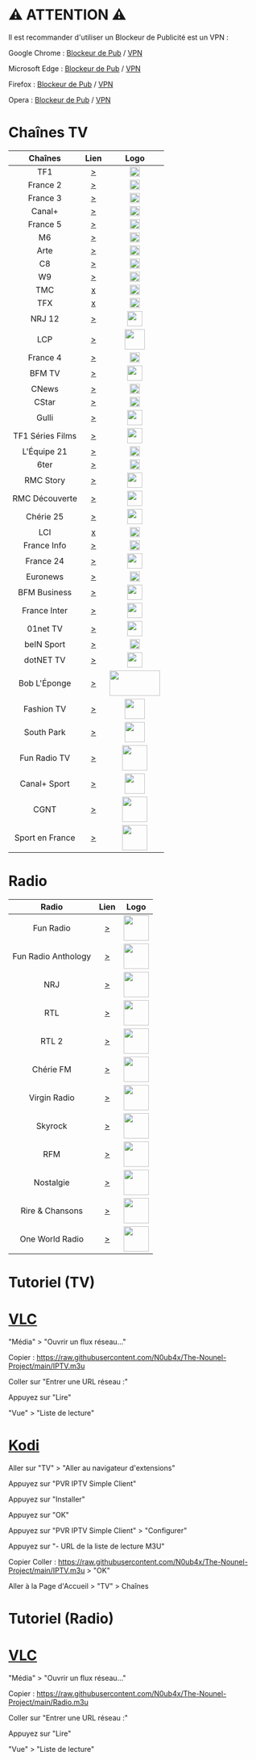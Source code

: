 # ⚠ ATTENTION ⚠

Il est recommander d'utiliser un Blockeur de Publicité est un VPN :

Google Chrome : [Blockeur de Pub](https://chrome.google.com/webstore/detail/adguard-adblocker/bgnkhhnnamicmpeenaelnjfhikgbkllg) / [VPN](https://chrome.google.com/webstore/detail/free-vpn-for-chrome-vpn-p/majdfhpaihoncoakbjgbdhglocklcgno)

Microsoft Edge : [Blockeur de Pub](https://microsoftedge.microsoft.com/addons/detail/adguard-adblocker/pdffkfellgipmhklpdmokmckkkfcopbh) / [VPN](https://microsoftedge.microsoft.com/addons/detail/bright-vpn-secure-priva/elbjgikfbbdgjgbhneoabmkgbpmdfmkg)

Firefox : [Blockeur de Pub](https://addons.mozilla.org/fr/firefox/addon/adguard-adblocker/?utm_source=addons.mozilla.org&utm_medium=referral&utm_content=search) / [VPN](https://addons.mozilla.org/fr/firefox/addon/setupvpn/?utm_source=addons.mozilla.org&utm_medium=referral&utm_content=search)

Opera : [Blockeur de Pub](https://addons.opera.com/fr/extensions/details/opera-ad-blocker/) / [VPN](https://addons.opera.com/fr/extensions/details/opera-vpn/)



# Chaînes TV


| Chaînes           | Lien  | Logo  |
|:-----------------:|:-----:|:-----:|
| TF1        | [>](https://www.hlsplayer.net/#type=m3u8&src=https%3A%2F%2Fs4.tntendirect.com%2Ftf1%2Flive%2Fplaylist.m3u8) | <img height="20" src="https://i.imgur.com/e7683oF.png"/> |
| France 2   | [>](https://app.molotov.tv/channels/19) | <img height="20" src="https://i.imgur.com/23MFY0U.png"/> |
| France 3   | [>](https://app.molotov.tv/channels/49) | <img height="20" src="https://i.imgur.com/hxRmcTD.png"/> |
| Canal+     | [>](https://www.dailymotion.com/embed/video/x5gv6be) | <img height="20" src="https://i.imgur.com/xy7gQLJ.jpg"/> |
| France 5   | [>](https://app.molotov.tv/channels/https%3A%2F%2Ffapi__DOT__molotov__DOT__tv%2Fv2%2Fchannels%2F42%2Fsections%3FtrkCp%3Dremote_channels_v1%26trkCs%3Dnews_channels%26trkOcr%3D1%26trkOsp%3D3) | <img height="20" src="https://i.imgur.com/5da6u0l.png"/> |
| M6         | [>](https://www.hlsplayer.net/#type=m3u8&src=https%3A%2F%2Fs4.tntendirect.com%2Fm6%2Flive%2Fplaylist.m3u8) | <img height="20" src="https://i.imgur.com/Ah9CAIO.png"/> |
| Arte       | [>](https://www.hlsplayer.net/#type=m3u8&src=https%3A%2F%2Fartesimulcast.akamaized.net%2Fhls%2Flive%2F2031003%2Fartelive_fr%2Fmaster_v720.m3u8) | <img height="20" src="https://i.imgur.com/zYUKoXr.png"/> |
| C8         | [>](https://www.dailymotion.com/embed/video/x5gv5rr) | <img height="20" src="https://i.imgur.com/CmnOEtM.png"/> |
| W9         | [>](https://www.hlsplayer.net/#type=m3u8&src=https%3A%2F%2Fs4.tntendirect.com%2Fw9%2Flive%2Fplaylist.m3u8) | <img height="20" src="https://i.imgur.com/e26x2wq.png"/> |
| TMC        | [x]() | <img height="20" src="https://i.imgur.com/bf0scMb.png"/> |
| TFX        | [x]() | <img height="20" src="https://i.imgur.com/hAnirTf.png"/> |
| NRJ 12     | [>](https://www.hlsplayer.net/#type=m3u8&src=https%3A%2F%2Fnrj12hls-lh.akamaihd.net%2Fi%2Fnrj12hls_1%40579113%2Findex_720_av-p.m3u8) | <img height="30" src="https://i.imgur.com/Sz9Lh9T.png"/> |
| LCP        | [>](https://www.dailymotion.com/embed/video/xji3qy) | <img height="40" src="https://i.imgur.com/5iMBxUj.png"/> |
| France 4   | [>](https://app.molotov.tv/channels/18) | <img height="20" src="https://i.imgur.com/YIHoAbr.png"/> |
| BFM TV     | [>](https://www.dailymotion.com/embed/video/xgz4t1) | <img height="30" src="https://i.imgur.com/jNCPG26.png"/> |
| CNews      | [>](https://www.dailymotion.com/embed/video/x3b68jn) | <img height="20" src="https://i.imgur.com/JUqoFSu.jpeg"/> |
| CStar      | [>](https://www.dailymotion.com/embed/video/x5gv5v0) | <img height="20" src="https://i.imgur.com/Ya8QhQe.png"/> |
| Gulli      | [>](https://replay.gulli.fr/jwplayer/embedstreamtv) | <img height="30" src="https://i.imgur.com/l85rt37.png"/> |
| TF1 Séries Films | [>](https://www.hlsplayer.net/#type=m3u8&src=https%3A%2F%2Fs4.tntendirect.com%2Fhd1%2Flive%2Fplaylist.m3u8) | <img height="30" src="https://i.imgur.com/JPHIUnf.png"/> |
| L'Équipe 21| [>](https://www.dailymotion.com/embed/video/x2lefik) | <img height="20" src="https://i.imgur.com/p6Zl9XT.png"/> |
| 6ter       | [>](https://www.hlsplayer.net/#type=m3u8&src=https%3A%2F%2Fs4.tntendirect.com%2F6ter%2Flive%2Fplaylist.m3u8) | <img height="20" src="https://i.imgur.com/DcvJDY4.png"/> |
| RMC Story  | [>](https://app.molotov.tv/channels/48) | <img height="30" src="https://i.imgur.com/jXANVZp.png"/> |
| RMC Découverte | [>](https://app.molotov.tv/channels/12) | <img height="30" src="https://i.imgur.com/wzmlEBl.png"/> |
| Chérie 25  | [>](https://www.hlsplayer.net/#type=m3u8&src=https%3A%2F%2Fs4.tntendirect.com%2Fcherie25%2Flive%2Fplaylist.m3u8) | <img height="30" src="https://i.imgur.com/dI7rnz8.png"/> |
| LCI        | [x]() | <img height="20" src="https://i.imgur.com/nP9YAom.png"/> |
| France Info| [>](https://www.youtube.com/embed/Z-Nwo-ypKtM) | <img height="20" src="https://i.imgur.com/ri84Amq.png"/> |
| France 24  | [>](https://www.youtube.com/embed/u9foWyMSATM) | <img height="30" src="https://i.imgur.com/FwEeS8x.png"/> |
| Euronews   | [>](https://www.youtube.com/embed/MsN0_WNXvh8) | <img height="20" src="https://i.imgur.com/yKs1Kwz.png"/> |
| BFM Business | [>](https://www.hlsplayer.net/#type=m3u8&src=https%3A%2F%2Ftra1-cdn-edge-live04.pfd.sfr.net%2Fbfm-ncdn-live-pal1.pfd.sfr.net%2Fsid%3D02eg7nrhut12rjk0hskg%2Fshls%2FLIVE%24BFM_BUSINESS%2Findex.m3u8%3Fstart%3DLIVE%26end%3DEND) | <img height="30" src="https://i.imgur.com/D5ZyOmn.jpg"/> |
| France Inter | [>](https://www.youtube.com/embed/5JHIgJYE-78) | <img height="30" src="https://i.imgur.com/smk90Wh.png"/> |
| 01net TV | [>](https://www.dailymotion.com/embed/video/x7pctg0) | <img height="30" src="https://i.imgur.com/YLjp3jp.jpeg"/> |
| beIN Sport | [>](http://lalastreams.me/streams/?stream=310?sid=133667) | <img height="20" src="https://i.imgur.com/FOVn9J1.png"/> |
| dotNET TV  | [>](https://www.youtube.com/c/dotNET/live) | <img height="30" src="https://i.imgur.com/9LrXFNP.png"/> |
| Bob L'Éponge | [>](https://pluto.tv/fr/live-tv/bob-leponge-fr-ptv3) | <img height="50" width="100" src="https://i.imgur.com/mk0fNO9.png"/> |
| Fashion TV | [>](https://www.hlsplayer.net/#type=m3u8&src=https%3A%2F%2Ffash1043.cloudycdn.services%2Fslive%2Fftv_ftv_midnite_k1y_27049_midnite_secr_108_hls.smil%2Fplaylist.m3u8) | <img height="40" src="https://i.imgur.com/n56r7oi.jpg"/> |
| South Park | [>](https://pluto.tv/fr/live-tv/south-park-fr) | <img height="40" src="https://i.imgur.com/aiMAjfW.png"/> |
| Fun Radio TV | [>](https://www.dailymotion.com/embed/video/xxtuy6) | <img height="50" src="https://i.imgur.com/2O10QwT.png"/> |
| Canal+ Sport | [>](http://lalastreams.me/streams/?stream=124242982?sid=1298132) | <img height="40" src="https://i.imgur.com/W8GlYZd.png"/> |
| CGNT       | [>](https://app.molotov.tv/channels/569) | <img height="50" src="https://i.imgur.com/CQapb6Y.png"/> |
| Sport en France | [>](https://app.molotov.tv/channels/254) | <img height="50" src="https://i.imgur.com/wwAcghI.png"/> |

# Radio

| Radio             | Lien  | Logo  |
|:-----------------:|:-----:|:-----:|
| Fun Radio        | [>](https://live.m6radio.quortex.io/webpHJPXnXrN7B6J7Q8mcqmxP/groupfun/national/long/index.m3u8) | <img height="50" src="https://i.imgur.com/2O10QwT.png"/> |
| Fun Radio Anthology | [>](https://live.m6radio.quortex.io/webpHJPXnXrN7B6J7Q8mcqmxP/webradio/funanthologie/130/index.m3u8) | <img height="50" src="https://i.imgur.com/z2GsFqa.jpg"/> |
| NRJ              | [>](https://scdn.nrjaudio.fm/fr/30001/mp3_128.mp3?origine=mytuner&cdn_path=adswizz_lbs11) | <img height="50" src="https://i.imgur.com/ZvkJH3y.png"/> |
| RTL              | [>](https://live.m6radio.quortex.io/webpHJPXnXrN7B6J7Q8mcqmxP/grouprtl/national/long/index.m3u8) | <img height="50" src="https://i.imgur.com/LJD2cai.png"/> |
| RTL 2            | [>](https://live.m6radio.quortex.io/webpHJPXnXrN7B6J7Q8mcqmxP/grouprtl2/national/long/index.m3u8) | <img height="50" src="https://i.imgur.com/2Dg2g1I.jpg"/> |
| Chérie FM        | [>](https://scdn.nrjaudio.fm/fr/30201/mp3_128.mp3?origine=mytuner&cdn_path=adswizz_lbs9) | <img height="50" src="https://i.imgur.com/Q6uaD5O.png"/> |
| Virgin Radio     | [>](https://stream.virginradio.fr/virgin.aac) | <img height="50" src="https://i.imgur.com/ry8Q0gJ.png"/> |
| Skyrock          | [>](https://icecast.skyrock.net/s/natio_mp3_128k) | <img height="50" src="https://i.imgur.com/6eOgkKG.png"/> |
| RFM              | [>](https://stream.rfm.fr/rfm-64200-128/playlist.m3u8) | <img height="50" src="https://i.imgur.com/6JJla7f.png"/> |
| Nostalgie        | [>](https://scdn.nrjaudio.fm/fr/30601/aac_64.mp3?origine=playernostalgie&aw_0_req.userConsentV2=&aw_0_1st.station=&cdn_path=audio_lbs9&access_token=ffb8813434764d568da10f4264006898) | <img height="50" src="https://i.imgur.com/GebTvoi.png"/> |
| Rire & Chansons  | [>](https://scdn.nrjaudio.fm/fr/30401/aac_64.mp3?origine=playerrire&aw_0_req.userConsentV2=&aw_0_1st.station=&cdn_path=audio_lbs11&access_token=153d7d2d02324385ba32a57018675774) | <img height="50" src="https://i.imgur.com/S0kX1SN.png"/> |
| One World Radio  | [>](https://22193.live.streamtheworld.com/OWR_INTERNATIONAL_ADP/HLS/playlist.m3u8) | <img height="50" src="https://i.imgur.com/EPHY16D.png"/> |


# Tutoriel (TV)

# [VLC](https://www.videolan.org/vlc/index.fr.html)

"Média" > "Ouvrir un flux réseau..."

Copier : https://raw.githubusercontent.com/N0ub4x/The-Nounel-Project/main/IPTV.m3u

Coller sur "Entrer une URL réseau :"

Appuyez sur "Lire"

"Vue" > "Liste de lecture"


# [Kodi](https://www.microsoft.com/fr-fr/p/kodi/9nblggh4t892#activetab=pivot:overviewtab)

Aller sur "TV" > "Aller au navigateur d'extensions"

Appuyez sur "PVR IPTV Simple Client"

Appuyez sur "Installer"

Appuyez sur "OK"

Appuyez sur "PVR IPTV Simple Client" > "Configurer"

Appuyez sur "- URL de la liste de lecture M3U"

Copier Coller : https://raw.githubusercontent.com/N0ub4x/The-Nounel-Project/main/IPTV.m3u > "OK"

Aller à la Page d'Accueil > "TV" > Chaînes


# Tutoriel (Radio)

# [VLC](https://www.videolan.org/vlc/index.fr.html)

"Média" > "Ouvrir un flux réseau..."

Copier : https://raw.githubusercontent.com/N0ub4x/The-Nounel-Project/main/Radio.m3u

Coller sur "Entrer une URL réseau :"

Appuyez sur "Lire"

"Vue" > "Liste de lecture"
